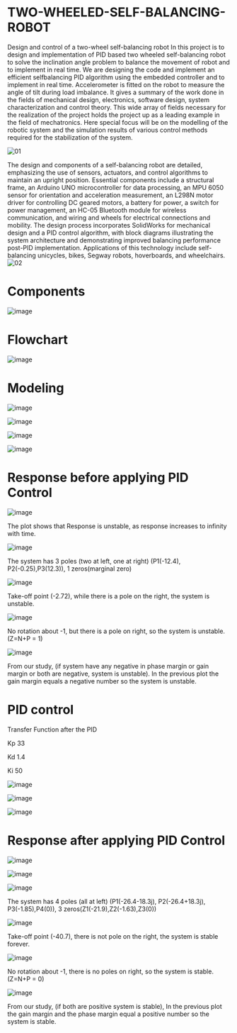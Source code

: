 # TWO-WHEELED-SELF-BALANCING-ROBOT
 Design and control of a two-wheel self-balancing robot
 In this project is to design and implementation of PID based two wheeled self-balancing robot to solve the inclination angle problem to balance the movement of robot and to implement in real time. We are designing the code and implement an efficient selfbalancing PID algorithm using the embedded controller and to implement in real time. Accelerometer is fitted on the robot to measure the angle of tilt during load imbalance. It gives a summary of the work done in the fields of mechanical design, electronics, software design, system characterization and control theory. This wide array of fields necessary for the realization of the project holds the project up as a leading example in the field of 
mechatronics. Here special focus will be on the modelling of the robotic system and the simulation results of various control methods required for the stabilization of the system. 

![01](https://github.com/mohamed-alaa-saber/TWO-WHEELED-SELF-BALANCING-ROBOT/assets/77857955/2f7dee22-4e6f-48e9-8bc0-a1bcf8dc6ae3)


 The design and components of a self-balancing robot are detailed, emphasizing the use of sensors, actuators, and control algorithms to maintain an upright position. Essential components include a structural frame, an Arduino UNO microcontroller for data processing, an MPU 6050 sensor for orientation and acceleration measurement, an L298N motor driver for controlling DC geared motors, a battery for power, a switch for power management, an HC-05 Bluetooth module for wireless communication, and wiring and wheels for electrical connections and mobility. The design process incorporates SolidWorks for mechanical design and a PID control algorithm, with block diagrams illustrating the system architecture and demonstrating improved balancing performance post-PID implementation. Applications of this technology include self-balancing unicycles, bikes, Segway robots, hoverboards, and wheelchairs.
![02](https://github.com/mohamed-alaa-saber/TWO-WHEELED-SELF-BALANCING-ROBOT/assets/77857955/a8b32c2f-4d74-452a-9bf8-1c92bc2e7d86)
# Components 
![image](https://github.com/mohamed-alaa-saber/TWO-WHEELED-SELF-BALANCING-ROBOT/assets/77857955/99ea7b38-4c93-4b5c-9685-185b74166750)

# Flowchart 
![image](https://github.com/mohamed-alaa-saber/TWO-WHEELED-SELF-BALANCING-ROBOT/assets/77857955/f2fc71c6-f074-4efc-a3c6-156d4a7cc38d)

# Modeling
![image](https://github.com/mohamed-alaa-saber/TWO-WHEELED-SELF-BALANCING-ROBOT/assets/77857955/4036ab1e-8545-4f83-a68d-1134e2a442a8)

![image](https://github.com/mohamed-alaa-saber/TWO-WHEELED-SELF-BALANCING-ROBOT/assets/77857955/bb72425e-7952-4658-ab0a-a5558f6ac4d0)

![image](https://github.com/mohamed-alaa-saber/TWO-WHEELED-SELF-BALANCING-ROBOT/assets/77857955/8da4d086-f76b-4332-87f6-2906070fca99)

![image](https://github.com/mohamed-alaa-saber/TWO-WHEELED-SELF-BALANCING-ROBOT/assets/77857955/dc1d188e-0a1f-42fc-b9a8-cb5a0e2dcd45)

# Response before applying PID Control   
![image](https://github.com/mohamed-alaa-saber/TWO-WHEELED-SELF-BALANCING-ROBOT/assets/77857955/316fbfd2-fd20-4204-8321-e5d41d71f294)

The plot shows that Response is unstable, as response increases to infinity with time.

![image](https://github.com/mohamed-alaa-saber/TWO-WHEELED-SELF-BALANCING-ROBOT/assets/77857955/91445d88-041d-4386-9002-38532cf5a1e8)

The system has 3 poles (two at left, one at right) (P1(-12.4), P2(-0.25),P3(12.3)), 1 zeros(marginal zero)  

![image](https://github.com/mohamed-alaa-saber/TWO-WHEELED-SELF-BALANCING-ROBOT/assets/77857955/427bd863-0cef-47fb-b44d-4e0fa58e669e)

Take-off point (-2.72), while there is a pole on the right, the system is unstable.

![image](https://github.com/mohamed-alaa-saber/TWO-WHEELED-SELF-BALANCING-ROBOT/assets/77857955/fc36ec3d-4ba5-4adb-9c61-128895c7de30)

No rotation about -1, but there is a pole on right, so the system is unstable. (Z=N+P = 1)

![image](https://github.com/mohamed-alaa-saber/TWO-WHEELED-SELF-BALANCING-ROBOT/assets/77857955/b395aef7-829e-4b07-ada8-c5b1373c990e)

From our study, (if system have any negative in phase margin or gain margin or both are negative, system is unstable). In the previous plot the gain margin equals a negative number so the system is unstable. 


# PID control

Transfer Function after the PID 

Kp      33 

Kd      1.4 

Ki      50

![image](https://github.com/mohamed-alaa-saber/TWO-WHEELED-SELF-BALANCING-ROBOT/assets/77857955/02f242c2-2ada-415c-b1b5-f4b07abbc4c8)

![image](https://github.com/mohamed-alaa-saber/TWO-WHEELED-SELF-BALANCING-ROBOT/assets/77857955/f4c5f205-ccfc-4f3b-86f4-ddb2916d9f18)

![image](https://github.com/mohamed-alaa-saber/TWO-WHEELED-SELF-BALANCING-ROBOT/assets/77857955/28fded57-8ae5-4757-9819-aa8912adfe27)

# Response after applying PID Control 

![image](https://github.com/mohamed-alaa-saber/TWO-WHEELED-SELF-BALANCING-ROBOT/assets/77857955/f2276d54-7092-49c3-8424-dcf135bd8f00)

![image](https://github.com/mohamed-alaa-saber/TWO-WHEELED-SELF-BALANCING-ROBOT/assets/77857955/02aab6a8-6443-48c5-b2ca-0578e2b45fdd)

![image](https://github.com/mohamed-alaa-saber/TWO-WHEELED-SELF-BALANCING-ROBOT/assets/77857955/907999a4-a659-43b6-9268-7bc4dc23a45d)

The system has 4 poles (all at left) (P1(-26.4-18.3j), P2(-26.4+18.3j), P3(-1.85),P4(0)), 3 zeros(Z1(-21.9),Z2(-1.63),Z3(0))   

![image](https://github.com/mohamed-alaa-saber/TWO-WHEELED-SELF-BALANCING-ROBOT/assets/77857955/c934fa47-fdc9-45c9-a09f-6d544ca9580a)

 Take-off point (-40.7), there is not pole on the right, the system is stable forever.

 ![image](https://github.com/mohamed-alaa-saber/TWO-WHEELED-SELF-BALANCING-ROBOT/assets/77857955/14168427-0162-419c-9041-e22ab283e2e4)
 
 No rotation about -1, there is no poles on right, so the system is stable. (Z=N+P = 0) 

 ![image](https://github.com/mohamed-alaa-saber/TWO-WHEELED-SELF-BALANCING-ROBOT/assets/77857955/b16701e5-f263-45f4-a42a-e759881a4ce3)
 
From our study, (if both are positive system is stable), In the previous plot the gain margin and the phase margin equal a positive number so the system is stable. 



